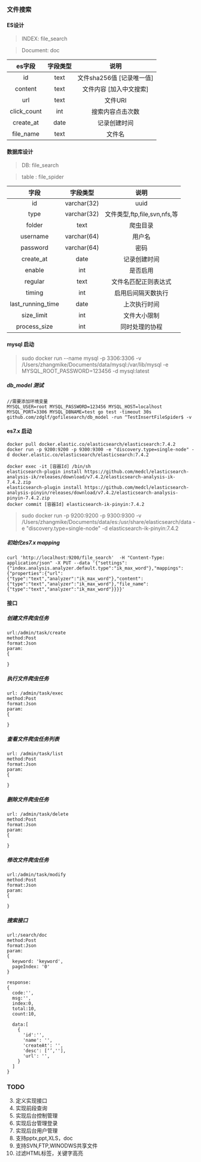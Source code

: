 ### 文件搜索

#### 


#### ES设计
 
> INDEX: file_search

> Document: doc

|es字段|字段类型|说明|
|:----:|:----:|:----:|
|id        |text   | 文件sha256值 [记录唯一值] |
|content   |text   | 文件内容 [加入中文搜索]    |
|url       |text   | 文件URI                 |
|click_count|int    | 搜索内容点击次数         | 
|create_at  |date   | 记录创建时间            |
|file_name  |text   | 文件名                 |


#### 数据库设计

> DB: file_search

> table : file_spider

|字段|字段类型|说明|
|:----:|:----:|:----:|
|id       |varchar(32)  | uuid|
|type     |varchar(32)  | 文件类型,ftp,file,svn,nfs,等|
|folder   |text         | 爬虫目录|
|username |varchar(64)  | 用户名|
|password |varchar(64)  | 密码|
|create_at |date   | 记录创建时间|
|enable   |int    | 是否启用|
|regular  |text   | 文件名匹配正则表达式|
|timing   |int    | 启用后间隔天数执行  |
|last_running_time|date    | 上次执行时间|
|size_limit|int    | 文件大小限制 |
|process_size|int|同时处理的协程|

#### mysql 启动

> sudo docker run --name mysql -p 3306:3306 -v /Users/zhangmike/Documents/data/mysql:/var/lib/mysql -e MYSQL_ROOT_PASSWORD=123456 -d mysql:latest

##### db_model 测试

```
//需要添加环境变量
MYSQL_USER=root MYSQL_PASSWORD=123456 MYSQL_HOST=localhost MYSQL_PORT=3306 MYSQL_DBNAME=test go test -timeout 30s github.com/zdglf/gofilesearch/db_model -run ^TestInsertFileSpider$ -v
```

#### es7.x 启动

```
docker pull docker.elastic.co/elasticsearch/elasticsearch:7.4.2
docker run -p 9200:9200 -p 9300:9300 -e "discovery.type=single-node" -d docker.elastic.co/elasticsearch/elasticsearch:7.4.2

docker exec -it [容器Id] /bin/sh
elasticsearch-plugin install https://github.com/medcl/elasticsearch-analysis-ik/releases/download/v7.4.2/elasticsearch-analysis-ik-7.4.2.zip 
elasticsearch-plugin install https://github.com/medcl/elasticsearch-analysis-pinyin/releases/download/v7.4.2/elasticsearch-analysis-pinyin-7.4.2.zip  
docker commit [容器Id] elasticsearch-ik-pinyin:7.4.2
```

> sudo docker run -p 9200:9200 -p 9300:9300 -v /Users/zhangmike/Documents/data/es:/usr/share/elasticsearch/data -e "discovery.type=single-node" -d elasticsearch-ik-pinyin:7.4.2

##### 初始化es7.x mapping

```
curl 'http://localhost:9200/file_search'  -H "Content-Type: application/json" -X PUT --data '{"settings":{"index.analysis.analyzer.default.type":"ik_max_word"},"mappings":{"properties":{"url":{"type":"text","analyzer":"ik_max_word"},"content":{"type":"text","analyzer":"ik_max_word"},"file_name":{"type":"text","analyzer":"ik_max_word"}}}}' 
```



#### 接口

##### 创建文件爬虫任务
    url:/admin/task/create
    method:Post
    format:Json
    param:
    {

    }

##### 执行文件爬虫任务
    url: /admin/task/exec
    method:Post
    format:Json
    param:
    {

    }
##### 查看文件爬虫任务列表
    url: /admin/task/list
    method:Post
    format:Json
    param:
    {

    }

##### 删除文件爬虫任务

    url: /admin/task/delete
    method:Post
    format:Json
    param:
    {

    }

##### 修改文件爬虫任务

    url:/admin/task/modify
    method:Post
    format:Json
    param:
    {
      
    }

##### 搜索接口
    url:/search/doc
    method:Post 
    format:Json
    param: 
    {
      keyword: 'keyword',
      pageIndex: '0'
    }

    response:
    {
      code:'',
      msg:'',
      index:0,
      total:10,
      count:10,
      
      data:[
        {
          'id':'',
          'name': '',
          'createAt': '',
          'desc': [‘’,''],
          'url': '',
        }
      ]
    }

### TODO
3. 定义实现接口
4. 实现前段查询
5. 实现后台控制管理
6. 实现后台管理登录
7. 实现后台用户管理
8. 支持pptx,ppt,XLS，doc
9. 支持SVN,FTP,WINODWS共享文件
10. 过滤HTML标签，关键字高亮
